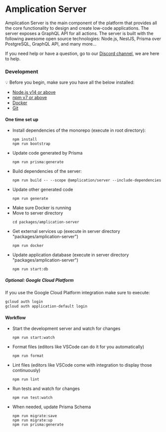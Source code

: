 # Amplication Server

Amplication Server is the main component of the platform that provides all the core functionality to design and create low-code applications.
The server exposes a GraphQL API for all actions. The server is built with the following awesome open source technologies: Node.js, NestJS, Prisma over PostgreSQL, GraphQL API, and many more...

If you need help or have a question, go to our [Discord channel](https://discord.gg/b8MrjU6), we are here to help.

### Development

:bulb: Before you begin, make sure you have all the below installed:

- [Node.js v14 or above](https://nodejs.org/en/download/)
- [npm v7 or above](https://github.blog/2020-10-13-presenting-v7-0-0-of-the-npm-cli/)
- [Docker](https://docs.docker.com/desktop/)
- [Git](https://git-scm.com/book/en/v2/Getting-Started-Installing-Git/)

#### One time set up

- Install dependencies of the monorepo (execute in root directory):
  ```
  npm install
  npm run bootstrap
  ```
- Update code generated by Prisma
  ```
  npm run prisma:generate
  ```
- Build dependencies of the server:
  ```
  npm run build -- --scope @amplication/server --include-dependencies
  ```
- Update other generated code
  ```
  npm run generate
  ```
- Make sure Docker is running
- Move to server directory
  ```
  cd packages/amplication-server
  ```
- Get external services up (execute in server directory "packages/amplication-server")
  ```
  npm run docker
  ```
- Update application database (execute in server directory "packages/amplication-server")
  ```
  npm run start:db
  ```

##### Optional: Google Cloud Platform

If you use the Google Cloud Platform integration make sure to execute:

```bash
gcloud auth login
gcloud auth application-default login
```

#### Workflow

- Start the development server and watch for changes
  ```
  npm run start:watch
  ```
- Format files (editors like VSCode can do it for you automatically)
  ```
  npm run format
  ```
- Lint files (editors like VSCode come with integration to display those continuously)
  ```
  npm run lint
  ```
- Run tests and watch for changes
  ```
  npm run test:watch
  ```
- When needed, update Prisma Schema
  ```
  npm run migrate:save
  npm run migrate:up
  npm run prisma:generate
  ```
